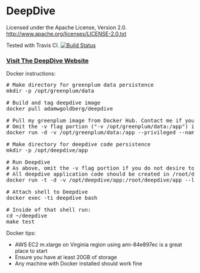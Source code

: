 # DeepDive

Licensed under the Apache License, Version 2.0. http://www.apache.org/licenses/LICENSE-2.0.txt

Tested with Travis CI. 
[![Build Status](https://travis-ci.org/HazyResearch/deepdive.svg?branch=master)](https://travis-ci.org/HazyResearch/deepdive)

### [Visit The DeepDive Website](http://deepdive.stanford.edu)

Docker instructions:
<pre>
# Make directory for greenplum data persistence
mkdir -p /opt/greenplum/data 

# Build and tag deepdive image 
docker pull adamwgoldberg/deepdive

# Pull my greenplum image from Docker Hub. Contact me if you need access to the private repository on Docker Hub. 
# Omit the -v flag portion ("-v /opt/greenplum/data:/app") if you do not desire to save your data.
docker run -d -v /opt/greenplum/data:/app --privileged --name db -h gphost adamwgoldberg/greenplum

# Make directory for deepdive code persistence
mkdir -p /opt/deepdive/app

# Run Deepdive
# As above, omit the -v flag portion if you do not desire to save your application code.
# All deepdive application code should be created in /root/deepdive/app
docker run -t -d -v /opt/deepdive/app:/root/deepdive/app --link db:db --name deepdive adamwgoldberg/deepdive bash

# Attach shell to Deepdive 
docker exec -ti deepdive bash

# Inside of that shell run:
cd ~/deepdive
make test
</pre>

Docker tips:
* AWS EC2 m.xlarge on Virginia region using ami-84e897ec is a great place to start
* Ensure you have at least 20GB of storage 
* Any machine with Docker installed should work fine

